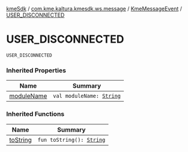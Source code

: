 [kmeSdk](../../index.md) / [com.kme.kaltura.kmesdk.ws.message](../index.md) / [KmeMessageEvent](index.md) / [USER_DISCONNECTED](./-u-s-e-r_-d-i-s-c-o-n-n-e-c-t-e-d.md)

# USER_DISCONNECTED

`USER_DISCONNECTED`

### Inherited Properties

| Name | Summary |
|---|---|
| [moduleName](module-name.md) | `val moduleName: `[`String`](https://kotlinlang.org/api/latest/jvm/stdlib/kotlin/-string/index.html) |

### Inherited Functions

| Name | Summary |
|---|---|
| [toString](to-string.md) | `fun toString(): `[`String`](https://kotlinlang.org/api/latest/jvm/stdlib/kotlin/-string/index.html) |
